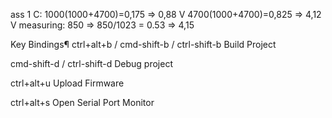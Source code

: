 ass 1 C: 
    1000(1000+4700)=0,175 => 0,88 V 
    4700(1000+4700)=0,825 => 4,12 V
measuring: 850 => 850/1023 = 0.53 => 4,15












Key Bindings¶
ctrl+alt+b / cmd-shift-b / ctrl-shift-b Build Project

cmd-shift-d / ctrl-shift-d Debug project

ctrl+alt+u Upload Firmware

ctrl+alt+s Open Serial Port Monitor